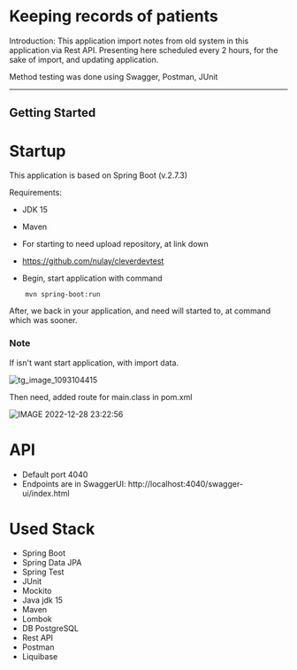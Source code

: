 # Keeping records of patients

Introduction:
This application import notes from old system in this application via Rest API.
Presenting here scheduled every 2 hours, for the sake of import, and updating
application.

Method testing was done using Swagger, Postman, JUnit


---

## Getting Started

# Startup

This application is based on Spring Boot (v.2.7.3)

Requirements:

- JDK 15
- Maven

- For starting to need upload repository, at link down

- https://github.com/nulay/cleverdevtest

- Begin, start application with command

```
    mvn spring-boot:run
```

After, we back in your application, and need will started to, at command which was sooner.


### Note

If isn't want start application, with import data. 

![tg_image_1093104415](https://user-images.githubusercontent.com/72036166/209867837-48fc69b0-1b59-433f-bff3-28bfd2d0c3d8.jpeg)

Then need, added route for main.class in pom.xml

![IMAGE 2022-12-28 23:22:56](https://user-images.githubusercontent.com/72036166/209868019-013135d5-819b-4567-98f3-1d18a12a2e86.jpg)


# API

- Default port 4040
- Endpoints are in SwaggerUI: http://localhost:4040/swagger-ui/index.html

# Used Stack 

- Spring Boot 
- Spring Data JPA
- Spring Test
- JUnit
- Mockito
- Java jdk 15
- Maven 
- Lombok
- DB PostgreSQL
- Rest API
- Postman
- Liquibase 
